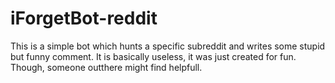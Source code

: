 # iForgetBot-reddit
This is a simple bot which hunts a specific subreddit and writes some stupid but funny comment.
It is basically useless, it was just created for fun.
Though, someone outthere might find helpfull.
